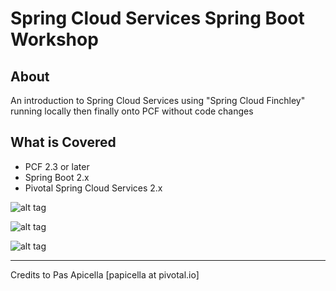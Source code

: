 <h1> Spring Cloud Services Spring Boot Workshop </h1>

## About

An introduction to Spring Cloud Services using "Spring Cloud Finchley" running locally then finally onto PCF without code changes

## What is Covered

- PCF 2.3 or later
- Spring Boot 2.x
- Pivotal Spring Cloud Services 2.x

![alt tag](https://i.ibb.co/bBffZmL/SCS2-x-PCF-1.png)

![alt tag](https://i.ibb.co/PcqfFcq/SCS2-x-PCF-2.png)

![alt tag](https://i.ibb.co/4YkbFtQ/SCS2-x-PCF-3.png)

<hr />
Credits to Pas Apicella [papicella at pivotal.io]
